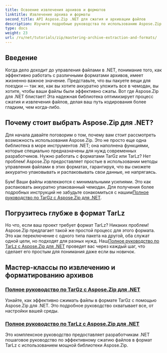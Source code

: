 ```yaml
---
title: Освоение извлечения архивов и форматов
linktitle: Извлечение архива и форматы
second_title: API Aspose.Zip .NET для сжатия и архивации файлов
description: Изучите подробные руководства по использованию Aspose.Zip для .NET, чтобы освоить форматы извлечения и сжатия архивов, такие как TarGz и TarLz.
type: docs
weight: 23
url: /ru/net/tutorials/zip/mastering-archive-extraction-and-formats/
---
```

## Введение

Когда дело доходит до управления файлами в .NET, понимание того, как эффективно работать с различными форматами архивов, имеет жизненно важное значение. Представьте, что вы пакуете вещи для поездки — так же, как вы хотите аккуратно уложить все в чемодан, вы хотите, чтобы ваши файлы были эффективно сжаты. Вот где Aspose.Zip для .NET блистает! Эта надежная библиотека оптимизирует процесс сжатия и извлечения файлов, делая ваш путь кодирования более гладким, чем когда-либо.

## Почему стоит выбрать Aspose.Zip для .NET?

Для начала давайте поговорим о том, почему вам стоит рассмотреть возможность использования Aspose.Zip. Это не просто еще одна библиотека в море инструментов .NET; она наполнена функциями, которые специально предназначены для нужд современных разработчиков. Нужно работать с форматами TarGz или TarLz? Нет проблем! Aspose.Zip предоставляет простые в использовании методы управления файлами в этих форматах, гарантируя, что вы сможете аккуратно упаковывать и распаковывать свои данные, не напрягаясь.

 Бум! Ваши файлы извлекаются с минимальными усилиями. Это как распаковать аккуратно упакованный чемодан. Для получения более подробных инструкций не забудьте ознакомиться с нашим[Полное руководство по TarGz с Aspose.Zip для .NET](./comprehensive-guide-to-tar-gz/). 

## Погрузитесь глубже в формат TarLz

 Но что, если ваш проект требует формат TarLz? Никаких проблем! Aspose.Zip предлагает такой же простой процесс для этого формата. Это как переключение с одного типа пакета на другой, оба служат одной цели, но подходят для разных нужд. Наш[Полное руководство по TarLz с Aspose.Zip для .NET](./comprehensive-guide-to-tar-lz/) проведет вас через каждый шаг, что сделает его простым для понимания даже если вы новичок.

## Мастер-классы по извлечению и форматированию архивов
### [Полное руководство по TarGz с Aspose.Zip для .NET](./comprehensive-guide-to-tar-gz/)
Узнайте, как эффективно сжимать файлы в формате TarGz с помощью Aspose.Zip для .NET. Это подробное руководство охватывает все, от настройки вашей среды.
### [Полное руководство по TarLz с Aspose.Zip для .NET](./comprehensive-guide-to-tar-lz/)
Это комплексное руководство предоставляет разработчикам .NET пошаговое руководство по эффективному сжатию файлов в формат TarLz с использованием мощной библиотеки Aspose.Zip.
